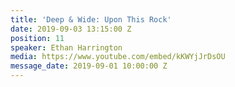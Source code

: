```yaml
---
title: 'Deep & Wide: Upon This Rock'
date: 2019-09-03 13:15:00 Z
position: 11
speaker: Ethan Harrington
media: https://www.youtube.com/embed/kKWYjJrDsOU
message_date: 2019-09-01 10:00:00 Z
---
```


